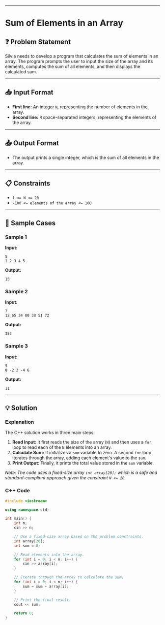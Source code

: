 -----

# Sum of Elements in an Array

## ❓ Problem Statement

Silvia needs to develop a program that calculates the sum of elements in an array. The program prompts the user to input the size of the array and its elements, computes the sum of all elements, and then displays the calculated sum.

-----

## 📥 Input Format

  - **First line:** An integer `N`, representing the number of elements in the array.
  - **Second line:** `N` space-separated integers, representing the elements of the array.

-----

## 📤 Output Format

  - The output prints a single integer, which is the sum of all elements in the array.

-----

## 📋 Constraints

  - `1 <= N <= 20`
  - `-100 <= elements of the array <= 100`

-----

## 🧪 Sample Cases

### Sample 1

**Input:**

```
5
1 2 3 4 5
```

**Output:**

```
15
```

### Sample 2

**Input:**

```
7
12 65 34 80 38 51 72
```

**Output:**

```
352
```

### Sample 3

**Input:**

```
5
8 -2 3 -4 6
```

**Output:**

```
11
```

-----

## 💡 Solution

### Explanation

The C++ solution works in three main steps:

1.  **Read Input:** It first reads the size of the array (`N`) and then uses a `for` loop to read each of the `N` elements into an array.
2.  **Calculate Sum:** It initializes a `sum` variable to zero. A second `for` loop iterates through the array, adding each element's value to the `sum`.
3.  **Print Output:** Finally, it prints the total value stored in the `sum` variable.

*Note: The code uses a fixed-size array `int array[20];` which is a safe and standard-compliant approach given the constraint `N <= 20`.*

### C++ Code

```cpp
#include <iostream>

using namespace std;

int main() {
    int n;
    cin >> n;

    // Use a fixed-size array based on the problem constraints.
    int array[20];
    int sum = 0;

    // Read elements into the array.
    for (int i = 0; i < n; i++) {
        cin >> array[i];
    }

    // Iterate through the array to calculate the sum.
    for (int i = 0; i < n; i++) {
        sum = sum + array[i];
    }

    // Print the final result.
    cout << sum;

    return 0;
}
```

